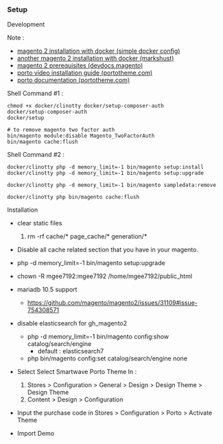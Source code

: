 ### Setup

Development

Note :
- [magento 2 installation with docker (simple docker config)](https://www.magemodule.com/all-things-magento/magento-2-tutorials/docker-magento-2-development/#download-magento-2)
- [another magento 2 installation with docker (markshust)](https://github.com/markshust/docker-magento#setup)
- [magento 2 prerequisites (devdocs.magento)](https://devdocs.magento.com/guides/v2.4/install-gde/prereq/prereq-overview.html)
- [porto video installation guide (portotheme.com)](http://www.portotheme.com/magento2/porto/video_guide/)
- [porto documentation (portotheme.com)](https://www.portotheme.com/magento2/porto/documentation/)

Shell Command #1 :
```
chmod +x docker/clinotty docker/setup-composer-auth
docker/setup-composer-auth
docker/setup

# to remove magento two factor auth
bin/magento module:disable Magento_TwoFactorAuth
bin/magento cache:flush
```

Shell Command #2 :
```
docker/clinotty php -d memory_limit=-1 bin/magento setup:install
docker/clinotty php -d memory_limit=-1 bin/magento setup:upgrade

docker/clinotty php -d memory_limit=-1 bin/magento sampledata:remove

docker/clinotty php bin/magento cache:flush
```


Installation
- clear static files
  1. rm -rf cache/* page_cache/* generation/*
- Disable all cache related section that you have in your magento.
- php -d memory_limit=-1 bin/magento setup:upgrade
- chown -R mgee7192:mgee7192 /home/mgee7192/public_html
- mariadb 10.5 support
  - https://github.com/magento/magento2/issues/31109#issue-754308571
- disable elasticsearch for gh_magento2
  - php -d memory_limit=-1 bin/magento config:show catalog/search/engine
    - default : elasticsearch7
  - php bin/magento config:set catalog/search/engine none

- Select Select Smartwave Porto Theme In :
  1. Stores > Configuration > General > Design > Design Theme > Design Theme
  2. Content > Design > Configuration
- Input the purchase code in Stores > Configuration > Porto > Activate Theme
- Import Demo
